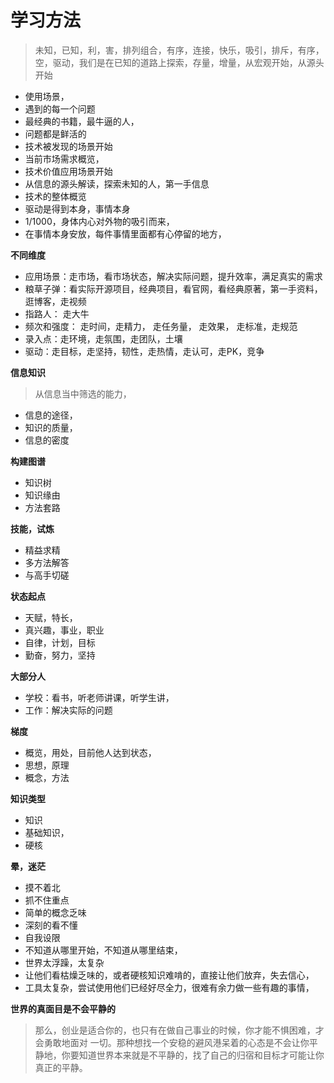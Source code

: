 # 学习方法



> 未知，已知，利，害，排列组合，有序，连接，快乐，吸引，排斥，有序，空，驱动，我们是在已知的道路上探索，存量，增量，从宏观开始，从源头开始

* 使用场景，
* 遇到的每一个问题
* 最经典的书籍，最牛逼的人，
* 问题都是鲜活的
* 技术被发现的场景开始
* 当前市场需求概览，
* 技术价值应用场景开始
* 从信息的源头解读，探索未知的人，第一手信息
* 技术的整体概览
* 驱动是得到本身，事情本身
* 1/1000，身体内心对外物的吸引而来，
* 在事情本身安放，每件事情里面都有心停留的地方，

**不同维度**

* 应用场景：走市场，看市场状态，解决实际问题，提升效率，满足真实的需求
* 粮草子弹：看实际开源项目，经典项目，看官网，看经典原著，第一手资料， 逛博客，走视频
* 指路人： 走大牛
* 频次和强度： 走时间，走精力， 走任务量， 走效果， 走标准，走规范
* 录入点：走环境，走氛围，走团队，土壤
* 驱动：走目标，走坚持，韧性，走热情，走认可，走PK，竞争

**信息知识**

> 从信息当中筛选的能力，

* 信息的途径，
* 知识的质量，
* 信息的密度

**构建图谱**

* 知识树
* 知识缘由
* 方法套路

**技能，试炼**

* 精益求精
* 多方法解答
* 与高手切磋

**状态起点**

* 天赋，特长，
* 真兴趣，事业，职业
* 自律，计划，目标
* 勤奋，努力，坚持

**大部分人**

* 学校：看书，听老师讲课，听学生讲，
* 工作：解决实际的问题

**梯度**

* 概览，用处，目前他人达到状态，
* 思想，原理
* 概念，方法

**知识类型**

* 知识
* 基础知识，
* 硬核

**晕，迷茫**

* 摸不着北
* 抓不住重点
* 简单的概念乏味
* 深刻的看不懂
* 自我设限
* 不知道从哪里开始，不知道从哪里结束，
* 世界太浮躁，太复杂
* 让他们看枯燥乏味的，或者硬核知识难啃的，直接让他们放弃，失去信心，
* 工具太复杂，尝试使用他们已经好尽全力，很难有余力做一些有趣的事情，

**世界的真面目是不会平静的**

> 那么，创业是适合你的，也只有在做自己事业的时候，你才能不惧困难，才会勇敢地面对 一切。那种想找一个安稳的避风港呆着的心态是不会让你平静地，你要知道世界本来就是不平静的，找了自己的归宿和目标才可能让你真正的平静。

